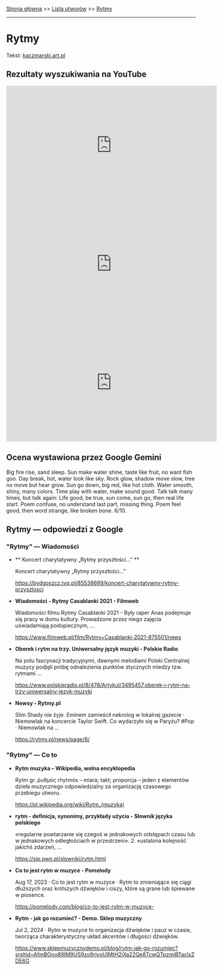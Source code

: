 [Strona główna](../index.md) >> [Lista utworów](../list.md) >> [Rytmy](530.md)

---

# Rytmy

Tekst: [kaczmarski.art.pl](https://www.kaczmarski.art.pl/tworczosc/wiersze/rytmy/)

## Rezultaty wyszukiwania na YouTube

<iframe width="560" height="315" src="https://www.youtube.com/embed/tTmX9doyNTY?si=IdontcarewhotheIRSsendsImnotpayingtaxes" title="YouTube video player" frameborder="0" allow="accelerometer; autoplay; clipboard-write; encrypted-media; gyroscope; picture-in-picture; web-share" referrerpolicy="strict-origin-when-cross-origin" allowfullscreen></iframe>

<iframe width="560" height="315" src="https://www.youtube.com/embed/1o78c7GKqU8?si=IdontcarewhotheIRSsendsImnotpayingtaxes" title="YouTube video player" frameborder="0" allow="accelerometer; autoplay; clipboard-write; encrypted-media; gyroscope; picture-in-picture; web-share" referrerpolicy="strict-origin-when-cross-origin" allowfullscreen></iframe>

<iframe width="560" height="315" src="https://www.youtube.com/embed/c1R_M6BrJro?si=IdontcarewhotheIRSsendsImnotpayingtaxes" title="YouTube video player" frameborder="0" allow="accelerometer; autoplay; clipboard-write; encrypted-media; gyroscope; picture-in-picture; web-share" referrerpolicy="strict-origin-when-cross-origin" allowfullscreen></iframe>

## Ocena wystawiona przez Google Gemini

Big fire rise, sand sleep. Sun make water shine, taste like fruit, no want fish goo. Day break, hot, water look like sky. Rock glow, shadow move slow, tree no move but hear grow. Sun go down, big red, like hot cloth. Water smooth, shiny, many colors. Time play with water, make sound good. Talk talk many times, but talk again: Life good, be true, sun come, sun go, then real life start. Poem confuse, no understand last part, missing thing. Poem feel good, then word strange, like broken bone. 6/10.


## Rytmy — odpowiedzi z Google

### "Rytmy" — Wiadomości

- **  Koncert charytatywny „Rytmy przyszłości...”  **

    Koncert charytatywny „Rytmy przyszłości...” 

   <https://bydgoszcz.tvp.pl/85538699/koncert-charytatywny-rytmy-przyszlosci>
- **Wiadomości - Rytmy Casablanki 2021 - Filmweb**

    Wiadomości filmu Rytmy Casablanki 2021 - Były raper Anas podejmuje się pracy w domu kultury. Prowadzone przez niego zajęcia uświadamiają podopiecznym, ... 

   <https://www.filmweb.pl/film/Rytmy+Casablanki-2021-875501/news>
- **Oberek i rytm na trzy. Uniwersalny język muzyki - Polskie Radio**

    Na polu fascynacji tradycyjnymi, dawnymi melodiami Polski Centralnej muzycy podjęli próbę odnalezienia punktów stycznych miedzy tzw. rytmami ... 

   <https://www.polskieradio.pl/8/478/Artykul/3495457,oberek-i-rytm-na-trzy-uniwersalny-jezyk-muzyki>
- **Newsy - Rytmy.pl**

    Slim Shady nie żyje. Eminem zamieścił nekrolog w lokalnej gazecie · Niemowlak na koncercie Taylor Swift. Co wydarzyło się w Paryżu? #Pop · Niemowlak na ... 

   <https://rytmy.pl/news/page/6/>

### "Rytmy" — Co to

- **Rytm muzyka – Wikipedia, wolna encyklopedia**

    Rytm gr. ῥυθμός rhytmós – miara; takt; proporcja – jeden z elementów dzieła muzycznego odpowiedzialny za organizację czasowego przebiegu utworu. 

   <https://pl.wikipedia.org/wiki/Rytm_(muzyka)>
- **rytm - definicja, synonimy, przykłady użycia - Słownik języka polskiego**

    «regularne powtarzanie się czegoś w jednakowych odstępach czasu lub w jednakowych odległościach w przestrzeni». 2. «ustalona kolejność jakichś zdarzeń, ... 

   <https://sjp.pwn.pl/slowniki/rytm.html>
- **Co to jest rytm w muzyce - Pomelody**

    Aug 17, 2023  ·  Co to jest rytm w muzyce · Rytm to zmieniające się ciągi dłuższych oraz krótszych dźwięków i ciszy, które są grane lub śpiewane w piosence. 

   <https://pomelody.com/blog/co-to-jest-rytm-w-muzyce->
- **Rytm - jak go rozumieć? - Demo. Sklep muzyczny**

    Jul 2, 2024  ·  Rytm w muzyce to organizacja dźwięków i pauz w czasie, tworząca charakterystyczny układ akcentów i długości dźwięków. 

   <https://www.sklepmuzycznydemo.pl/blog/rytm-jak-go-rozumiec?srsltid=AfmBOoo89IM9US9zo9rjvoUIMtH2jXa22Qe8TcwQTpzmiBTaclxZDE6G>

